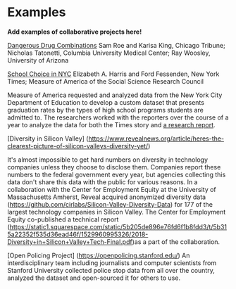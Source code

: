 # Examples

**Add examples of collaborative projects here!**

[Dangerous Drug Combinations](https://www.cjr.org/first_person/could_collaborating_with_scientists_be_the_next_step_for_investigative_reporting.php)
Sam Roe and Karisa King, Chicago Tribune; Nicholas Tatonetti, Columbia University Medical Center; Ray Woosley, University of Arizona

[School Choice in NYC](https://www.nytimes.com/2017/05/05/nyregion/school-choice-new-york-city-high-school-admissions.html)
Elizabeth A. Harris and Ford Fessenden, New York Times; Measure of America of the Social Science Research Council

Measure of America requested and analyzed data from the New York City Department of Education to develop a custom dataset that presents graduation rates by the types of high school programs students are admitted to. The researchers worked with the reporters over the course of a year to analyze the data for both the Times story and [a research report](http://www.measureofamerica.org/who-graduates/).

[Diversity in Silicon Valley]
(https://www.revealnews.org/article/heres-the-clearest-picture-of-silicon-valleys-diversity-yet/)

It's almost impossible to get hard numbers on diversity in technology companies unless they choose to disclose them. Companies report these numbers to the federal government every year, but agencies collecting this data don't share this data with the public for various reasons. In a collaboration with the Center for Employment Equity at the University of Massachusetts Amherst, Reveal acquired anonymized diversity data (https://github.com/cirlabs/Silicon-Valley-Diversity-Data) for 177 of the largest technology companies in Silicon Valley. The Center for Employment Equity co-published a technical report (https://static1.squarespace.com/static/5b205de896e76fd6f1b8fdd3/t/5b315a22352f535d36ead46f/1529960995326/2018-Diversity+in+Silicon+Valley+Tech-Final.pdf)as a part of the collaboration. 

[Open Policing Project]
(https://openpolicing.stanford.edu/)
An interdisciplinary team including journalists and computer scientists from Stanford University collected police stop data from all over the country, analyzed the dataset and open-sourced it for others to use.





